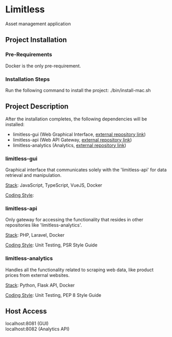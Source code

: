 # Limitless
Asset management application

## Project Installation

### Pre-Requirements

Docker is the only pre-requirement.

### Installation Steps

Run the following command to install the project: ./bin/install-mac.sh

## Project Description

After the installation completes, the following dependencies will be installed:
- limitless-gui (Web Graphical Interface, [external repository link](https://github.com/condrici/limitless-gui))
- limitless-api (Web API Gateway, [external repository link](https://github.com/condrici/limitless-api))
- limitless-analytics (Analytics, [external repository link](https://github.com/condrici/limitless-analytics))

### limitless-gui

Graphical interface that communicates solely with the 'limitless-api' for data retrieval and manipulation.

<ins>Stack</ins>: JavaScript, TypeScript, VueJS, Docker

<ins>Coding Style</ins>: 

### limitless-api

Only gateway for accessing the functionality that resides in other repositories like 'limitless-analytics'.

<ins>Stack</ins>: PHP, Laravel, Docker

<ins>Coding Style</ins>: Unit Testing, PSR Style Guide

### limitless-analytics

Handles all the functionality related to scraping web data, like product prices from external websites.

<ins>Stack</ins>: Python, Flask API, Docker

<ins>Coding Style</ins>: Unit Testing, PEP 8 Style Guide


## Host Access
localhost:8081 (GUI) \
localhost:8082 (Analytics API)